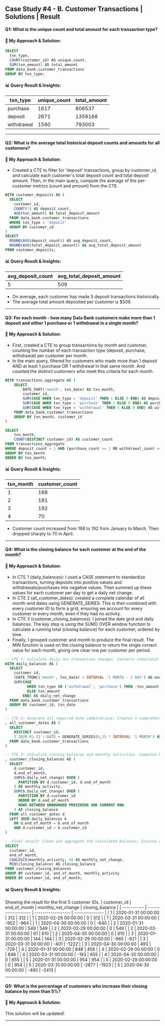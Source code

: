 ## Case Study #4 - B. Customer Transactions | Solutions | Result

#### Q1: What is the unique count and total amount for each transaction type?
#### 🧠 My Approach & Solution:

````sql
SELECT
  txn_type, 
  COUNT(customer_id) AS unique_count, 
  SUM(txn_amount) AS total_amount
FROM data_bank.customer_transactions
GROUP BY txn_type;
  ````

#### 📊 Query Result & Insights:
| txn_type   | unique_count | total_amount |
| ---------- | ------------ | ------------ |
| purchase   | 1617         | 806537       |
| deposit    | 2671         | 1359168      |
| withdrawal | 1580         | 793003       |

---
#### Q2: What is the average total historical deposit counts and amounts for all customers?
#### 🧠 My Approach & Solution:
- Created a CTE to filter for 'deposit' transactions, group by customer_id, and calculate each customer's total deposit count and total deposit amount. Then, in the main query, compute the average of the per-customer metrics (count and amount) from the CTE.

````sql
WITH customer_deposits AS (
  SELECT
    customer_id,
    COUNT(*) AS deposit_count,
    AVG(txn_amount) AS total_deposit_amount
  FROM data_bank.customer_transactions
  WHERE txn_type = 'deposit'
  GROUP BY customer_id
)
SELECT
  ROUND(AVG(deposit_count)) AS avg_deposit_count,
  ROUND(AVG(total_deposit_amount)) AS avg_total_deposit_amount
FROM customer_deposits;
  ````

#### 📊 Query Result & Insights:
| avg_deposit_count | avg_total_deposit_amount |
| ----------------- | ------------------------ |
| 5                 | 509                      |

- On average, each customer has made 5 deposit transactions historically.
- The average total amount deposited per customer is $509.
---
#### Q3: For each month - how many Data Bank customers make more than 1 deposit and either 1 purchase or 1 withdrawal in a single month?
#### 🧠 My Approach & Solution:
- First, created a CTE to group transactions by month and customer, counting the number of each transaction type (deposit, purchase, withdrawal) per customer per month.
- In the main query, filtered for customers who made more than 1 deposit AND at least 1 purchase OR 1 withdrawal in that same month. And counted the distinct customers who meet this criteria for each month.

````sql
WITH transactions_aggregate AS (
    SELECT
        DATE_PART('month', txn_date) AS txn_month,
        customer_id,
        SUM(CASE WHEN txn_type = 'deposit' THEN 1 ELSE 0 END) AS deposit_count,
        SUM(CASE WHEN txn_type = 'purchase' THEN 1 ELSE 0 END) AS purchase_count,
        SUM(CASE WHEN txn_type = 'withdrawal' THEN 1 ELSE 0 END) AS withdrawal_count
    FROM data_bank.customer_transactions
    GROUP BY txn_month, customer_id
)

SELECT 
    txn_month,
    COUNT(DISTINCT customer_id) AS customer_count
FROM transactions_aggregate
WHERE deposit_count > 1 AND (purchase_count >= 1 OR withdrawal_count >= 1)
GROUP BY txn_month
ORDER BY txn_month;
  ````

#### 📊 Query Result & Insights:
| txn_month | customer_count |
| --------- | -------------- |
| 1         | 168            |
| 2         | 181            |
| 3         | 192            |
| 4         | 70             |

- Customer count increased from 168 to 192 from January to March. Then dropped sharply to 70 in April.
---
#### Q4: What is the closing balance for each customer at the end of the month?
#### 🧠 My Approach & Solution:
- In CTE 1 (daily_balances): I used a CASE statement to standardize transactions, turning deposits into positive values and withdrawals/purchases into negative values. Then summed up these values for each customer per day to get a daily net change.
- In CTE 2 (all_customer_dates): created a complete calendar of all month-end dates using GENERATE_SERIES. This is then combined with every customer ID to form a grid, ensuring we account for every customer in every month, even if they had no activity.
- In CTE 3 (customer_closing_balances): I joined the date grid and daily balances. The key step is using the SUM() OVER window function to calculate a running total (closing balance) for each customer, ordered by time.
- Finally, I grouped customer and month to produce the final result. The MIN function is used on the closing balance to return the single correct value for each month, giving one clear row per customer per period.

````sql
-- CTE 1: Calculate daily net transaction changes. Converts individual transactions to daily net balance changes
WITH daily_balances AS (
  SELECT 
    customer_id, 
    (DATE_TRUNC('month', txn_date) + INTERVAL '1 MONTH - 1 DAY') AS end_of_month, 
    SUM(CASE 
          WHEN txn_type IN ('withdrawal', 'purchase') THEN -txn_amount 
          ELSE txn_amount 
        END) AS daily_net_change
  FROM data_bank.customer_transactions
  GROUP BY customer_id, txn_date
)

-- CTE 2: Generate all required date combinations. Creates a comprehensive grid of all customers with all end-of-month dates
, all_customer_dates AS (
  SELECT
    DISTINCT customer_id,
    ('2020-01-31'::DATE + GENERATE_SERIES(0,3) * INTERVAL '1 MONTH') AS end_of_month
  FROM data_bank.customer_transactions
)

-- CTE 3: Calculate running balances and monthly activities. Computes both the monthly net change and cumulative closing balance
, customer_closing_balances AS (
  SELECT 
    d.customer_id, 
    d.end_of_month,
    SUM(b.daily_net_change) OVER (
      PARTITION BY d.customer_id, d.end_of_month
    ) AS monthly_activity,
    SUM(b.daily_net_change) OVER (
      PARTITION BY d.customer_id 
      ORDER BY d.end_of_month
      ROWS BETWEEN UNBOUNDED PRECEDING AND CURRENT ROW
    ) AS closing_balance
  FROM all_customer_dates d
  LEFT JOIN daily_balances b
    ON d.end_of_month = b.end_of_month
    AND d.customer_id = b.customer_id
)

-- Final result: Clean and aggregate the calculated balances. Ensures we have one row per customer per month with consistent values
SELECT 
  customer_id, 
  end_of_month, 
  COALESCE(monthly_activity, 0) AS monthly_net_change, 
  MIN(closing_balance) AS closing_balance
FROM customer_closing_balances
GROUP BY customer_id, end_of_month, monthly_activity
ORDER BY customer_id, end_of_month;
  ````

#### 📊 Query Result & Insights:
Showing the result for the first 5 customer IDs.
| customer_id | end_of_month        | monthly_net_change | closing_balance |
| ----------- | ------------------- | ------------------ | --------------- |
| 1           | 2020-01-31 00:00:00 | 312                | 312             |
| 1           | 2020-02-29 00:00:00 | 0                  | 312             |
| 1           | 2020-03-31 00:00:00 | -952               | -964            |
| 1           | 2020-04-30 00:00:00 | 0                  | -640            |
| 2           | 2020-01-31 00:00:00 | 549                | 549             |
| 2           | 2020-02-29 00:00:00 | 0                  | 549             |
| 2           | 2020-03-31 00:00:00 | 61                 | 610             |
| 2           | 2020-04-30 00:00:00 | 0                  | 610             |
| 3           | 2020-01-31 00:00:00 | 144                | 144             |
| 3           | 2020-02-29 00:00:00 | -965               | -821            |
| 3           | 2020-03-31 00:00:00 | -401               | -1222           |
| 3           | 2020-04-30 00:00:00 | 493                | -729            |
| 4           | 2020-01-31 00:00:00 | 848                | 458             |
| 4           | 2020-02-29 00:00:00 | 0                  | 848             |
| 4           | 2020-03-31 00:00:00 | -193               | 655             |
| 4           | 2020-04-30 00:00:00 | 0                  | 655             |
| 5           | 2020-01-31 00:00:00 | 954                | 954             |
| 5           | 2020-02-29 00:00:00 | 0                  | 954             |
| 5           | 2020-03-31 00:00:00 | -2877              | -1923           |
| 5           | 2020-04-30 00:00:00 | -490               | -2413           |

---
#### Q5: What is the percentage of customers who increase their closing balance by more than 5%?
#### 🧠 My Approach & Solution:

This solution will be updated!

---

